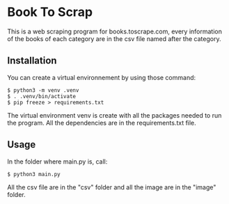 # Book To Scrap

This is a web scraping program for books.toscrape.com, every information of the books of each category are in the csv file named after the category.

## Installation

You can create a virtual environnement by using those command:
```
$ python3 -m venv .venv
$ . .venv/bin/activate
$ pip freeze > requirements.txt
```
The virtual environment venv is create with all the packages needed to run the program. All the dependencies are in the requirements.txt file.

## Usage

In the folder where main.py is, call:
```
$ python3 main.py
```
All the csv file are in the "csv" folder and all the image are in the "image" folder.
